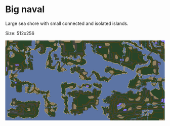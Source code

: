 Big naval
=========

Large sea shore with small connected and isolated islands.

Size: 512x256

![Map thumbnail](/openra/src/maps/ra/big_naval/map.png?raw=true "Big naval")
